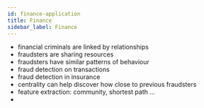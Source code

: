 ```yaml
---
id: finance-application
title: Finance
sidebar_label: Finance
---
```


- financial criminals are linked by relationships
- fraudsters are sharing resources
- fraudsters have similar patterns of behaviour
- fraud detection on transactions
- fraud detection in insurance
- centrality can help discover how close to previous fraudsters
- feature extraction: community, shortest path ...
-
